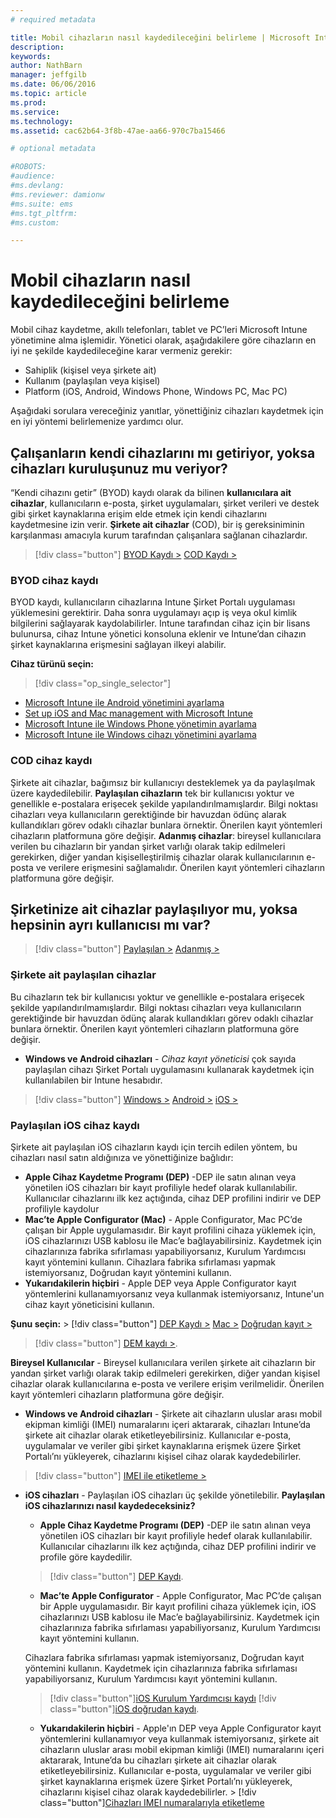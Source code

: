 ```yaml
---
# required metadata

title: Mobil cihazların nasıl kaydedileceğini belirleme | Microsoft Intune
description:
keywords:
author: NathBarn
manager: jeffgilb
ms.date: 06/06/2016
ms.topic: article
ms.prod:
ms.service:
ms.technology:
ms.assetid: cac62b64-3f8b-47ae-aa66-970c7ba15466

# optional metadata

#ROBOTS:
#audience:
#ms.devlang:
#ms.reviewer: damionw
#ms.suite: ems
#ms.tgt_pltfrm:
#ms.custom:

---
```


# Mobil cihazların nasıl kaydedileceğini belirleme

Mobil cihaz kaydetme, akıllı telefonları, tablet ve PC’leri Microsoft Intune yönetimine alma işlemidir. Yönetici olarak, aşağıdakilere göre cihazların en iyi ne şekilde kaydedileceğine karar vermeniz gerekir:

 -  Sahiplik (kişisel veya şirkete ait)
 -  Kullanım (paylaşılan veya kişisel)
 -  Platform (iOS, Android, Windows Phone, Windows PC, Mac PC)

Aşağıdaki sorulara vereceğiniz yanıtlar, yönettiğiniz cihazları kaydetmek için en iyi yöntemi belirlemenize yardımcı olur.

## **Çalışanların kendi cihazlarını mı getiriyor, yoksa cihazları kuruluşunuz mu veriyor?**

  “Kendi cihazını getir” (BYOD) kaydı olarak da bilinen **kullanıcılara ait cihazlar**, kullanıcıların e-posta, şirket uygulamaları, şirket verileri ve destek gibi şirket kaynaklarına erişim elde etmek için kendi cihazlarını kaydetmesine izin verir. **Şirkete ait cihazlar** (COD), bir iş gereksiniminin karşılanması amacıyla kurum tarafından çalışanlara sağlanan cihazlardır.
  > [!div class="button"]   [BYOD Kaydı >](#byod-device-enrollment)   [COD Kaydı >](cod-device-enrollment)

### BYOD cihaz kaydı

BYOD kaydı, kullanıcıların cihazlarına Intune Şirket Portalı uygulaması yüklemesini gerektirir. Daha sonra uygulamayı açıp iş veya okul kimlik bilgilerini sağlayarak kaydolabilirler. Intune tarafından cihaz için bir lisans bulunursa, cihaz Intune yönetici konsoluna eklenir ve Intune’dan cihazın şirket kaynaklarına erişmesini sağlayan ilkeyi alabilir.

**Cihaz türünü seçin:**

> [!div class="op_single_selector"]
- [Microsoft Intune ile Android yönetimini ayarlama](..deploy-use/set-up-android-management-with-microsoft-intune.md)
- [Set up iOS and Mac management with Microsoft Intune](..deploy-use/set-up-ios-and-mac-management-with-microsoft-intune.md)
- [Microsoft Intune ile Windows Phone yönetimin ayarlama](..deploy-use/set-up-windows-phone-management-with-microsoft-intune.md)
- [Microsoft Intune ile Windows cihazı yönetimini ayarlama](..deploy-use/set-up-windows-device-management-with-microsoft-intune.md)


### COD cihaz kaydı

Şirkete ait cihazlar, bağımsız bir kullanıcıyı desteklemek ya da paylaşılmak üzere kaydedilebilir.  **Paylaşılan cihazların** tek bir kullanıcısı yoktur ve genellikle e-postalara erişecek şekilde yapılandırılmamışlardır. Bilgi noktası cihazları veya kullanıcıların gerektiğinde bir havuzdan ödünç alarak kullandıkları görev odaklı cihazlar bunlara örnektir. Önerilen kayıt yöntemleri cihazların platformuna göre değişir. **Adanmış cihazlar**: bireysel kullanıcılara verilen bu cihazların bir yandan şirket varlığı olarak takip edilmeleri gerekirken, diğer yandan kişiselleştirilmiş cihazlar olarak kullanıcılarının e-posta ve verilere erişmesini sağlamalıdır. Önerilen kayıt yöntemleri cihazların platformuna göre değişir.

## **Şirketinize ait cihazlar paylaşılıyor mu, yoksa hepsinin ayrı kullanıcısı mı var?**

> [!div class="button"] [Paylaşılan >](#Shared-company-owned-devices)   [Adanmış >](..deploy-use/get-ready-to-enroll-devices-in-microsoft-intune)


### Şirkete ait paylaşılan cihazlar

Bu cihazların tek bir kullanıcısı yoktur ve genellikle e-postalara erişecek şekilde yapılandırılmamışlardır. Bilgi noktası cihazları veya kullanıcıların gerektiğinde bir havuzdan ödünç alarak kullandıkları görev odaklı cihazlar bunlara örnektir. Önerilen kayıt yöntemleri cihazların platformuna göre değişir.

  - **Windows ve Android cihazları** - *Cihaz kayıt yöneticisi* çok sayıda paylaşılan cihazı Şirket Portalı uygulamasını kullanarak kaydetmek için kullanılabilen bir Intune hesabıdır.
  > [!div class="button"]   [Windows >](../deploy-use/enroll-corporate-owned-devices-with-the-device-enrollment-manager-in-microsoft-intune) [Android >](../deploy-use/enroll-corporate-owned-devices-with-the-device-enrollment-manager-in-microsoft-intune) [iOS >](#shared-ios-device-enrollment)

### Paylaşılan iOS cihaz kaydı

Şirkete ait paylaşılan iOS cihazların kaydı için tercih edilen yöntem, bu cihazları nasıl satın aldığınıza ve yönettiğinize bağlıdır:

  - **Apple Cihaz Kaydetme Programı (DEP)** -DEP ile satın alınan veya yönetilen iOS cihazları bir kayıt profiliyle hedef olarak kullanılabilir. Kullanıcılar cihazlarını ilk kez açtığında, cihaz DEP profilini indirir ve DEP profiliyle kaydolur
  - **Mac’te Apple Configurator (Mac)** - Apple Configurator, Mac PC’de çalışan bir Apple uygulamasıdır. Bir kayıt profilini cihaza yüklemek için, iOS cihazlarınızı USB kablosu ile Mac’e bağlayabilirsiniz. Kaydetmek için cihazlarınıza fabrika sıfırlaması yapabiliyorsanız, Kurulum Yardımcısı kayıt yöntemini kullanın. Cihazlara fabrika sıfırlaması yapmak istemiyorsanız, Doğrudan kayıt yöntemini kullanın.
  - **Yukarıdakilerin hiçbiri** - Apple DEP veya Apple Configurator kayıt yöntemlerini kullanamıyorsanız veya kullanmak istemiyorsanız, Intune'un cihaz kayıt yöneticisini kullanın.

  **Şunu seçin:**
    > [!div class="button"]      [DEP Kaydı >](../deploy-use/ios-device-enrollment-program-in-microsoft-intune) [Mac >](../deploy-use/ios-setup-assistant-enrollment-in-microsoft-intune) [Doğrudan kayıt >](../deploy-use/ios-direct-enrollment-in-microsoft-intune)  

  > [!div class="button"]     [DEM kaydı >](../deploy-use/enroll-corporate-owned-devices-with-the-device-enrollment-manager-in-microsoft-intune).

**Bireysel Kullanıcılar** - Bireysel kullanıcılara verilen şirkete ait cihazların bir yandan şirket varlığı olarak takip edilmeleri gerekirken, diğer yandan kişisel cihazlar olarak kullanıcılarına e-posta ve verilere erişim verilmelidir. Önerilen kayıt yöntemleri cihazların platformuna göre değişir.

  - **Windows ve Android cihazları** - Şirkete ait cihazların uluslar arası mobil ekipman kimliği (IMEI) numaralarını içeri aktararak, cihazları Intune’da şirkete ait cihazlar olarak etiketleyebilirsiniz. Kullanıcılar e-posta, uygulamalar ve veriler gibi şirket kaynaklarına erişmek üzere Şirket Portalı’nı yükleyerek, cihazlarını kişisel cihaz olarak kaydedebilirler.
  > [!div class="button"]   [IMEI ile etiketleme >](../deploy-use/specify-corporate-owned-devices-with-international-mobile-equipment-identity-imei-numbers)

  - **iOS cihazları** - Paylaşılan iOS cihazları üç şekilde yönetilebilir.  **Paylaşılan iOS cihazlarınızı nasıl kaydedeceksiniz?**

    - **Apple Cihaz Kaydetme Programı (DEP)** -DEP ile satın alınan veya yönetilen iOS cihazları bir kayıt profiliyle hedef olarak kullanılabilir. Kullanıcılar cihazlarını ilk kez açtığında, cihaz DEP profilini indirir ve profile göre kaydedilir.
    > [!div class="button"]     [DEP Kaydı](../deploy-use/ios-device-enrollment-program-in-microsoft-intune).

    - **Mac’te Apple Configurator** - Apple Configurator, Mac PC’de çalışan bir Apple uygulamasıdır. Bir kayıt profilini cihaza yüklemek için, iOS cihazlarınızı USB kablosu ile Mac’e bağlayabilirsiniz. Kaydetmek için cihazlarınıza fabrika sıfırlaması yapabiliyorsanız, Kurulum Yardımcısı kayıt yöntemini kullanın.

    Cihazlara fabrika sıfırlaması yapmak istemiyorsanız, Doğrudan kayıt yöntemini kullanın.
    Kaydetmek için cihazlarınıza fabrika sıfırlaması yapabiliyorsanız, Kurulum Yardımcısı kayıt yöntemini kullanın.
    > [!div class="button"][iOS Kurulum Yardımcısı kaydı](../deploy-use/ios-setup-assistant-enrollment-in-microsoft-intune) [!div class="button"][iOS doğrudan kaydı](../deploy-use/ios-direct-enrollment-in-microsoft-intune).

    - **Yukarıdakilerin hiçbiri** - Apple'ın DEP veya Apple Configurator kayıt yöntemlerini kullanamıyor veya kullanmak istemiyorsanız, şirkete ait cihazların uluslar arası mobil ekipman kimliği (IMEI) numaralarını içeri aktararak, Intune’da bu cihazları şirkete ait cihazlar olarak etiketleyebilirsiniz. Kullanıcılar e-posta, uygulamalar ve veriler gibi şirket kaynaklarına erişmek üzere Şirket Portalı’nı yükleyerek, cihazlarını kişisel cihaz olarak kaydedebilirler. > [!div class="button"][Cihazları IMEI numaralarıyla etiketleme](../deploy-use/specify-corporate-owned-devices-with-international-mobile-equipment-identity-imei-numbers)


<!--HONumber=Jun16_HO2-->


